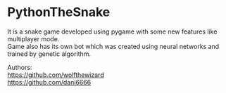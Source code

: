 # PythonTheSnake

It is a snake game developed using pygame with some new features like multiplayer mode.  
Game also has its own bot which was created using neural networks and trained by genetic algorithm.

Authors:  
https://github.com/wolfthewizard  
https://github.com/dani6666
